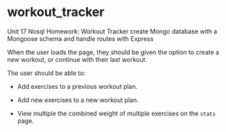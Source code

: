# workout_tracker
 Unit 17 Nosql Homework: Workout Tracker
create Mongo database with a Mongoose schema and handle routes with Express

When the user loads the page, they should be given the option to create a new workout, or continue with their last workout.

The user should be able to:

  * Add exercises to a previous workout plan.

  * Add new exercises to a new workout plan.

  * View multiple the combined weight of multiple exercises on the `stats` page.
